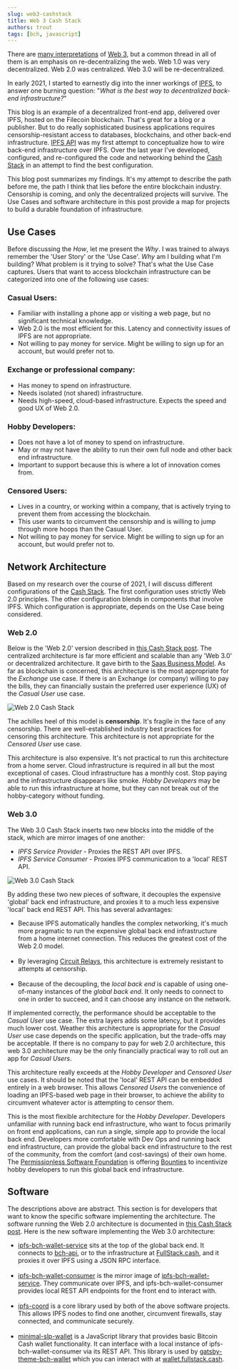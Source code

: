 ```yaml
---
slug: web3-cashstack
title: Web 3 Cash Stack
authors: trout
tags: [bch, javascript]
---
```


There are [many interpretations](https://medium.com/s/story/why-decentralization-matters-5e3f79f7638e) of [Web 3](https://ethereum.org/en/developers/docs/web2-vs-web3/), but a common thread in all of them is an emphasis on re-decentralizing the web. Web 1.0 was very decentralized. Web 2.0 was centralized. Web 3.0 will be re-decentralized.

In early 2021, I started to earnestly dig into the inner workings of [IPFS](https://ipfs.io), to answer one burning question: "_What is the best way to decentralized back-end infrastructure?_"

This blog is an example of a decentralized front-end app, delivered over IPFS, hosted on the Filecoin blockchain. That's great for a blog or a publisher. But to do really sophisticated business applications requires censorship-resistant access to databases, blockchains, and other back-end infrastructure. [IPFS API](/blog/ipfs-api) was my first attempt to conceptualize how to wire back-end infrastructure over IPFS. Over the last year I've developed, configured, and re-configured the code and networking behind the [Cash Stack](https://psfoundation.cash/blog/cash-stack) in an attempt to find the best configuration.

This blog post summarizes my findings. It's my attempt to describe the path before me, the path I think that lies before the entire blockchain industry. Censorship is coming, and only the decentralized projects will survive. The Use Cases and software architecture in this post provide a map for projects to build a durable foundation of infrastructure.

## Use Cases

Before discussing the _How_, let me present the _Why_. I was trained to always remember the 'User Story' or the 'Use Case'. _Why_ am I building what I'm building? What problem is it trying to solve? That's what the Use Case captures. Users that want to access blockchain infrastructure can be categorized into one of the following use cases:

### Casual Users:

- Familiar with installing a phone app or visiting a web page, but no significant technical knowledge.
- Web 2.0 is the most efficient for this. Latency and connectivity issues of IPFS are not appropriate.
- Not willing to pay money for service. Might be willing to sign up for an account, but would prefer not to.

### Exchange or professional company:

- Has money to spend on infrastructure.
- Needs isolated (not shared) infrastructure.
- Needs high-speed, cloud-based infrastructure. Expects the speed and good UX of Web 2.0.

### Hobby Developers:

- Does not have a lot of money to spend on infrastructure.
- May or may not have the ability to run their own full node and other back end infrastructure.
- Important to support because this is where a lot of innovation comes from.

### Censored Users:

- Lives in a country, or working within a company, that is actively trying to prevent them from accessing the blockchain.
- This user wants to circumvent the censorship and is willing to jump through more hoops than the Casual User.
- Not willing to pay money for service. Might be willing to sign up for an account, but would prefer not to.

## Network Architecture

Based on my research over the course of 2021, I will discuss different configurations of the [Cash Stack](https://psfoundation.cash/blog/cash-stack). The first configuration uses strictly Web 2.0 principles. The other configuration blends in components that involve IPFS. Which configuration is appropriate, depends on the Use Case being considered.

### Web 2.0

Below is the 'Web 2.0' version described in [this Cash Stack post](https://psfoundation.cash/blog/cash-stack). The centralized architecture is far more efficient and scalable than any 'Web 3.0' or decentralized architecture. It gave birth to the [Saas Business Model](https://www.profitwell.com/recur/all/saas-business-model). As far as blockchain is concerned, this architecture is the most appropriate for the _Exchange_ use case. If there is an Exchange (or company) willing to pay the bills, they can financially sustain the preferred user experience (UX) of the _Casual User_ use case.

![Web 2.0 Cash Stack](./img/cash-stack-web-2.png)

The achilles heel of this model is **censorship**. It's fragile in the face of any censorship. There are well-established industry best practices for censoring this architecture. This architecture is not appropriate for the _Censored User_ use case.

This architecture is also expensive. It's not practical to run this architecture from a home server. Cloud infrastructure is required in all but the most exceptional of cases. Cloud infrastructure has a monthly cost. Stop paying and the infrastructure disappears like smoke. _Hobby Developers_ may be able to run this infrastructure at home, but they can not break out of the hobby-category without funding.

### Web 3.0

The Web 3.0 Cash Stack inserts two new blocks into the middle of the stack, which are mirror images of one another:

- _IPFS Service Provider_ - Proxies the REST API over IPFS.
- _IPFS Service Consumer_ - Proxies IPFS communication to a 'local' REST API.

![Web 3.0 Cash Stack](./img/cash-stack-web-3.png)

By adding these two new pieces of software, it decouples the expensive 'global' back end infrastructure, and proxies it to a much less expensive 'local' back end REST API. This has several advantages:

- Because IPFS automatically handles the complex networking, it's much more pragmatic to run the expensive global back end infrastructure from a home internet connection. This reduces the greatest cost of the Web 2.0 model.<br /><br />
- By leveraging [Circuit Relays](https://docs.libp2p.io/concepts/circuit-relay/), this architecture is extremely resistant to attempts at censorship.<br /><br />
- Because of the decoupling, the _local back end_ is capable of using one-of-many instances of the _global back end_. It only needs to connect to one in order to succeed, and it can choose any instance on the network.

If implemented correctly, the performance should be acceptable to the _Casual User_ use case. The extra layers adds some latency, but it provides much lower cost. Weather this architecture is appropriate for the _Casual User_ use case depends on the specific application, but the trade-offs may be acceptable. If there is no company to pay for web 2.0 architecture, this web 3.0 architecture may be the only financially practical way to roll out an app for _Casual Users_.

This architecture really exceeds at the _Hobby Developer_ and _Censored User_ use cases. It should be noted that the 'local' REST API can be embedded entirely in a web browser. This allows _Censored Users_ the convenience of loading an IPFS-based web page in their browser, to achieve the ability to circumvent whatever actor is attempting to censor them.

This is the most flexible architecture for the _Hobby Developer_. Developers unfamiliar with running back end infrastructure, who want to focus primarily on front end applications, can run a single, simple app to provide the local back end. Developers more comfortable with Dev Ops and running back end infrastructure, can provide the global back end infrastructure to the rest of the community, from the comfort (and cost-savings) of their own home. The [Permissionless Software Foundation](https://psfoundation.cash) is offering [Bounties](https://github.com/Permissionless-Software-Foundation/bounties) to incentivize hobby developers to run this global back end infrastructure.

## Software

The descriptions above are abstract. This section is for developers that want to know the specific software implementing the architecture. The software running the Web 2.0 architecture is documented in [this Cash Stack post](https://psfoundation.cash/blog/cash-stack). Here is the new software implementing the Web 3.0 architecture:

- [ipfs-bch-wallet-service](https://github.com/Permissionless-Software-Foundation/ipfs-bch-wallet-service) sits at the top of the global back end. It connects to [bch-api](https://github.com/Permissionless-Software-Foundation/bch-api), or to the infrastructure at [FullStack.cash](https://fullstack.cash), and it proxies it over IPFS using a JSON RPC interface.<br /><br />
- [ipfs-bch-wallet-consumer](https://github.com/Permissionless-Software-Foundation/ipfs-bch-wallet-consumer) is the mirror image of [ipfs-bch-wallet-service](https://github.com/Permissionless-Software-Foundation/ipfs-bch-wallet-service). They communicate over IPFS, and ipfs-bch-wallet-consumer provides local REST API endpoints for the front end to interact with.<br /><br />
- [ipfs-coord](https://www.npmjs.com/package/ipfs-coord) is a core library used by both of the above software projects. This allows IPFS nodes to find one another, circumvent firewalls, stay connected, and communicate securely.<br /><br />
- [minimal-slp-wallet](https://www.npmjs.com/package/minimal-slp-wallet) is a JavaScript library that provides basic Bitcoin Cash wallet functionality. It can interface with a local instance of ipfs-bch-wallet-consumer via its REST API. This library is used by [gatsby-theme-bch-wallet](https://github.com/Permissionless-Software-Foundation/gatsby-theme-bch-wallet) which you can interact with at [wallet.fullstack.cash](https://wallet.fullstack.cash).
